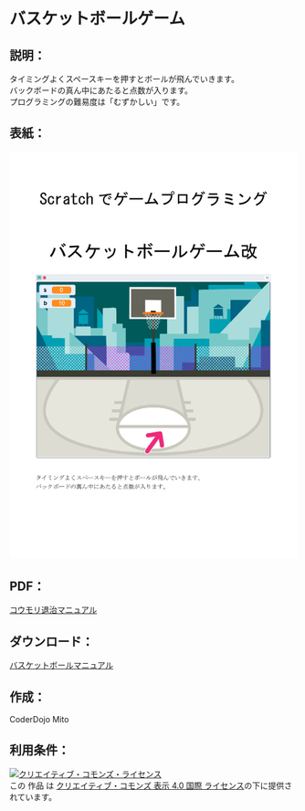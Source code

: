 # バスケットボールゲーム

## 説明：
タイミングよくスペースキーを押すとボールが飛んでいきます。  
バックボードの真ん中にあたると点数が入ります。  
プログラミングの難易度は「むずかしい」です。  

## 表紙：
![表紙](バスケットボールマニュアル改.png)

## PDF：
[コウモリ退治マニュアル](バスケットボールマニュアル改.pdf)  

## ダウンロード：
[バスケットボールマニュアル](バスケットボールマニュアル改.docx)  


## 作成：
CoderDojo Mito

## 利用条件：
<a rel="license" href="http://creativecommons.org/licenses/by/4.0/"><img alt="クリエイティブ・コモンズ・ライセンス" style="border-width:0" src="https://i.creativecommons.org/l/by/4.0/88x31.png" /></a><br />この 作品 は <a rel="license" href="http://creativecommons.org/licenses/by/4.0/">クリエイティブ・コモンズ 表示 4.0 国際 ライセンス</a>の下に提供されています。
